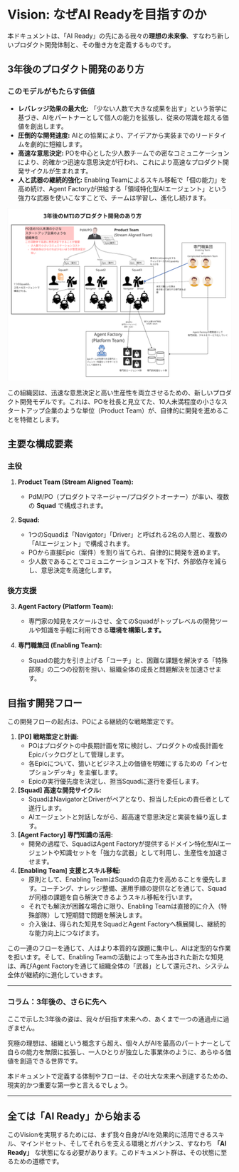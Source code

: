# Vision: なぜAI Readyを目指すのか

本ドキュメントは、「AI Ready」の先にある我々の**理想の未来像**、すなわち新しいプロダクト開発体制と、その働き方を定義するものです。

## 3年後のプロダクト開発のあり方

### このモデルがもたらす価値

*   **レバレッジ効果の最大化:** 「少ない人数で大きな成果を出す」という哲学に基づき、AIをパートナーとして個人の能力を拡張し、従来の常識を超える価値を創出します。
*   **圧倒的な開発速度:** AIとの協業により、アイデアから実装までのリードタイムを劇的に短縮します。
*   **高速な意思決定:** POを中心とした少人数チームでの密なコミュニケーションにより、的確かつ迅速な意思決定が行われ、これにより高速なプロダクト開発サイクルが生まれます。
*   **人と武器の継続的強化:** Enabling Teamによるスキル移転で「個の能力」を高め続け、Agent Factoryが供給する「領域特化型AIエージェント」という強力な武器を使いこなすことで、チームは学習し、進化し続けます。

![3年後のMTIのプロダクト開発のあり方](./img/vision_org_chart.png)

この組織図は、迅速な意思決定と高い生産性を両立させるための、新しいプロダクト開発モデルです。これは、POを社長と見立てた、10人未満程度の小さなスタートアップ企業のような単位（Product Team）が、自律的に開発を進めることを特徴とします。

## 主要な構成要素

### 主役

1.  **Product Team (Stream Aligned Team):**
    *   PdM/PO（プロダクトマネージャー/プロダクトオーナー）が率い、複数の **Squad** で構成されます。

2.  **Squad:**
    *   1つのSquadは「Navigator」「Driver」と呼ばれる2名の人間と、複数の「AIエージェント」で構成されます。
    *   POから直接Epic（案件）を割り当てられ、自律的に開発を進めます。
    *   少人数であることでコミュニケーションコストを下げ、外部依存を減らし、意思決定を高速化します。

### 後方支援

3.  **Agent Factory (Platform Team):**
    *   専門家の知見をスケールさせ、全てのSquadがトップレベルの開発ツールや知識を手軽に利用できる**環境を構築します。**

4.  **専門職集団 (Enabling Team):**
    *   Squadの能力を引き上げる「コーチ」と、困難な課題を解決する「特殊部隊」の二つの役割を担い、組織全体の成長と問題解決を加速させます。

## 目指す開発フロー

この開発フローの起点は、POによる継続的な戦略策定です。

1.  **[PO] 戦略策定と計画:**
    - POはプロダクトの中長期計画を常に検討し、プロダクトの成長計画をEpicバックログとして管理します。
    - 各Epicについて、狙いとビジネス上の価値を明確にするための「インセプションデッキ」を主催します。
    - Epicの実行優先度を決定し、担当Squadに遂行を委任します。
2.  **[Squad] 高速な開発サイクル:**
    - SquadはNavigatorとDriverがペアとなり、担当したEpicの責任者として遂行します。
    - AIエージェントと対話しながら、超高速で意思決定と実装を繰り返します。
3.  **[Agent Factory] 専門知識の活用:**
    - 開発の過程で、SquadはAgent Factoryが提供するドメイン特化型AIエージェントや知識セットを「強力な武器」として利用し、生産性を加速させます。
4.  **[Enabling Team] 支援とスキル移転:**
    - 原則として、Enabling TeamはSquadの自走力を高めることを優先します。コーチング、ナレッジ整備、運用手順の提供などを通じて、Squadが同様の課題を自ら解決できるようスキル移転を行います。
    - それでも解決が困難な場合に限り、Enabling Teamは直接的に介入（特殊部隊）して短期間で問題を解決します。
    - 介入後は、得られた知見をSquadとAgent Factoryへ横展開し、継続的な能力向上につなげます。


この一連のフローを通じて、人はより本質的な課題に集中し、AIは定型的な作業を担います。そして、Enabling Teamの活動によって生み出された新たな知見は、再びAgent Factoryを通じて組織全体の「武器」として還元され、システム全体が継続的に進化していきます。

---

### コラム：3年後の、さらに先へ

ここで示した3年後の姿は、我々が目指す未来への、あくまで一つの通過点に過ぎません。

究極の理想は、組織という概念すら超え、個々人がAIを最高のパートナーとして自らの能力を無限に拡張し、一人ひとりが独立した事業体のように、あらゆる価値を創造できる世界です。

本ドキュメントで定義する体制やフローは、その壮大な未来へ到達するための、現実的かつ重要な第一歩と言えるでしょう。

---

## 全ては「AI Ready」から始まる

このVisionを実現するためには、まず我々自身がAIを効果的に活用できるスキル、マインドセット、そしてそれらを支える環境とガバナンス、すなわち **「AI Ready」** な状態になる必要があります。このドキュメント群は、その状態に至るための道標です。
